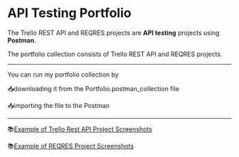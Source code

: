 # API Testing Portfolio
The Trello REST API and REQRES projects are **API testing** projects using **Postman**.

The portfolio collection consists of Trello REST API and REQRES projects.

---
You can run my portfolio collection by 

📥downloading it from the Portfolio.postman_collection file

📥importing the file to the Postman

---
📚[Example of Trello Rest API Project Screenshots](https://drive.google.com/drive/folders/1qXTmryGoXB6fXMur6nS7P4p6x8Min4R_?usp=sharing)

📚[Example of REQRES Project Screenshots](https://drive.google.com/drive/folders/1ZL0MI3jvd-qAEx7DloJ78UcIk0VU_1uJ?usp=sharing)
